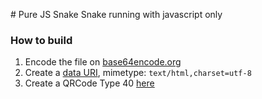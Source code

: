 #  Pure JS Snake
Snake running with javascript only

### How to build
1. Encode the file on [base64encode.org](https://www.base64encode.org/)
2. Create a [data URI](https://www.antvaset.com/data-uri-generator), mimetype: `text/html,charset=utf-8`
3. Create a QRCode Type 40 [here](https://www.morovia.com/free-online-barcode-generator/qrcode-maker.php)

